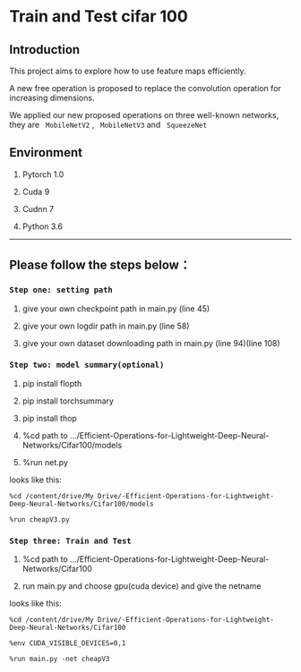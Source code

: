 # Train and Test cifar 100 

## Introduction

This project aims to explore how to use feature maps efficiently.

A new free operation is proposed to replace the convolution operation for increasing dimensions.

We applied our new proposed operations on three well-known networks, they are ` MobileNetV2` , ` MobileNetV3`  and ` SqueezeNet` 


## Environment

1.  Pytorch 1.0

2.  Cuda 9

3.  Cudnn 7

4.  Python 3.6

***
## Please follow the steps below：

### `Step one: setting path` 

1.  give your own checkpoint path in main.py (line 45) 

2.  give your own logdir path in main.py (line 58) 

3.  give your own dataset downloading path in main.py (line 94)(line 108)



### `Step two: model summary(optional)`


1.  pip install flopth 

2.  pip install torchsummary 

3.  pip install thop 

4.  %cd path to .../Efficient-Operations-for-Lightweight-Deep-Neural-Networks/Cifar100/models 

5.  %run net.py 

looks like this:

`%cd /content/drive/My Drive/-Efficient-Operations-for-Lightweight-Deep-Neural-Networks/Cifar100/models`

`%run cheapV3.py`




### `Step three: Train and Test`

1.  %cd path to .../Efficient-Operations-for-Lightweight-Deep-Neural-Networks/Cifar100 

2.  run main.py and choose gpu(cuda device) and give the netname 

looks like this:

`%cd /content/drive/My Drive/-Efficient-Operations-for-Lightweight-Deep-Neural-Networks/Cifar100`

`%env CUDA_VISIBLE_DEVICES=0,1`

`%run main.py -net cheapV3`



